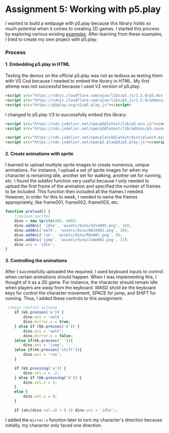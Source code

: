 # Assignment 5: Working with p5.play

I wanted to build a webpage with p5.play because this library holds so much potential when it comes to creating 2D games. I started this process by exploring various existing [examples](https://p5play.org/demos/). After learning from these examples, I tried to create my own project with p5.play.

### Process
#### 1. Embedding p5.play in HTML
Testing the demos on the official p5.play was not as tedious as testing them with VS Cod because I needed to embed the library in HTML. My first attemp was not successful because I used V2 version of p5.play:
```html
<script src="https://cdnjs.cloudflare.com/ajax/libs/p5.js/1.5.0/p5.min.js"></script>
<script src="https://cdnjs.cloudflare.com/ajax/libs/p5.js/1.5.0/addons/p5.sound.min.js"></script>
<script src="https://p5play.org/v2/p5.play.js"></script>
```
I changed to p5.play V3 to successfully embed this library:
```html
<script src="https://cdn.jsdelivr.net/npm/p5@latest/lib/p5.min.js"></script>
<script src="https://cdn.jsdelivr.net/npm/p5@latest/lib/addons/p5.sound.min.js"></script>

<script src="https://cdn.jsdelivr.net/npm/planck@latest/dist/planck.min.js"></script>
<script src="https://cdn.jsdelivr.net/npm/p5.play@3/p5.play.js"></script>
```
#### 2. Create animations with sprite
I learned to upload multiple sprite images to create numerous, unique animations. For instance, I upload a set of sprite images for when my character is remaining idle, another set for walking, another set for running, etc. I found the *addAni* function very useful because I only needed to upload the first frame of the animation and specified the number of frames to be included. This function then included all the frames I needed. However, in order for this to week, I needed to name the frames appropriately, like frame001, frame002, frame003, etc.
```javascript
function preload() {
    //upload sprites
    dino = new Sprite(400, 400);
    dino.addAni( 'idle', 'assets/dino/Idle001.png', 10);
    dino.addAni('walk', 'assets/dino/Walk001.png', 10);
    dino.addAni('run', 'assets/dino/RUn001.png', 8);
    dino.addAni('jump', 'assets/dino/Jump001.png', 12);
    dino.ani = 'idle';
}
```

#### 3. Controlling the animations
After I successfully uploaded the required, I used keyboard inputs to control when certain animations should happen. When I was implementing this, I thought of it as a 2D game. For instance, the character should remain idle when players are away from the keyboard. WASD shold be the keyboard keys for control the character movement, SPACE for jump, and SHIFT for running. Thus, I added these controls to this assignment. 
```javascript
 //keys control actions
    if (kb.presses('a')) {
        dino.ani = 'walk';
        dino.mirror.x = true;
    } else if (kb.presses('d')) {
        dino.ani = 'walk';
        dino.mirror.x = false;
    }else if(kb.presses(' ')){
        dino.ani = 'jump';
    }else if(kb.presses('shift')){
        dino.ani = 'run';
    }

    if (kb.pressing('a')) {
        dino.vel.x = -2;
    } else if (kb.pressing('d')) {
        dino.vel.x = 2;
    } 
    else {
        dino.vel.x = 0;
    }

    if (abs(dino.vel.x) < 0.1) dino.ani = 'idle';;
```

I added the ```mirror.x``` function later to turn my character's direction because initially, my character only faced one direction. 

